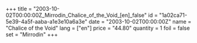 +++
title = "2003-10-02T00:00:00Z_Mirrodin_Chalice_of_the_Void_[en]_false"
id = "1a02ca71-5e39-4a5f-aaba-a1e3e10a6a3e"
date = "2003-10-02T00:00:00Z"
name = "Chalice of the Void"
lang = ["en"]
price = "44.80"
quantity = 1
foil = false
set = "Mirrodin"
+++
